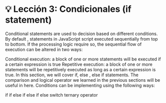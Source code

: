 # 💡 Lección 3: Condicionales (if statement)

Conditional statements are used to decision based on different conditions. By default , statements in JavaScript script executed sequentially from top to bottom. If the processing logic require so, the sequential flow of execution can be altered in two ways:

Conditional execution: a block of one or more statements will be executed if a certain expression is true
Repetitive execution: a block of one or more statements will be repetitively executed as long as a certain expression is true. In this section, we will cover if, else , else if statements. The comparison and logical operator we learned in the previous sections will be useful in here.
Conditions can be implementing using the following ways:

if
if else
if else if else
switch
ternary operator